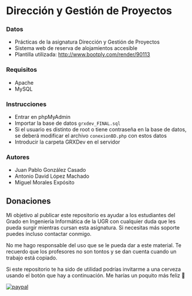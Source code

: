 # Dirección y Gestión de Proyectos

### Datos

* Prácticas de la asignatura Dirección y Gestión de Proyectos
* Sistema web de reserva de alojamientos accesible
* Plantilla utilizada: http://www.bootply.com/render/90113

### Requisitos

* Apache
* MySQL

### Instrucciones

* Entrar en phpMyAdmin
* Importar la base de datos `grxdev_FINAL.sql`
* Si el usuario es distinto de root o tiene contraseña en la base de datos, se deberá modificar el archivo `conexionBD.php` con estos datos
* Introducir la carpeta GRXDev en el servidor

### Autores

* Juan Pablo González Casado
* Antonio David López Machado
* Miguel Morales Expósito

## Donaciones

Mi objetivo al publicar este repositorio es ayudar a los estudiantes del Grado en Ingeniería Informática de la UGR con cualquier duda que les pueda surgir mientras cursan esta asignatura. Si necesitas más soporte puedes incluso contactar conmigo.

No me hago responsable del uso que se le pueda dar a este material. Te recuerdo que los profesores no son tontos y se dan cuenta cuando un trabajo está copiado.

Si este repositorio te ha sido de utilidad podrías invitarme a una cerveza usando el botón que hay a continuación. Me harías un poquito más feliz 🙂

[![paypal](https://www.paypalobjects.com/en_US/ES/i/btn/btn_donateCC_LG.gif)](https://www.paypal.com/cgi-bin/webscr?cmd=_s-xclick&hosted_button_id=G9VHQ4RYZJTJ4)
